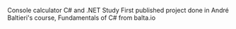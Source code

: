 Console calculator
C# and .NET Study First published project done in André Baltieri's course, Fundamentals of C# from balta.io

